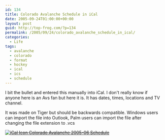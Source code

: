 ```yaml
---
id: 134
title: Colorado Avalanche Schedule in iCal
date: 2005-09-24T01:00:00+00:00
layout: post
guid: http://top-frog.com/?p=134
permalink: /2005/09/24/colorado_avalanche_schedule_in_ical/
categories:
  - Life
tags:
  - avalanche
  - colorado
  - format
  - hockey
  - ical
  - ics
  - schedule
---
```

I bit the bullet and entered this manually into iCal. I don't really know if anyone here is an Avs fan but here it is. It has dates, times, locations and TV channel.

It was made on Tiger but should be backwards compatible. Windows users can import the file into Outlook, Palm users can import the file after changing the file extension to .vcs

~~[ ![iCal Icon](https://top-frog.com/images/articles/ical.gif) Colorado Avalanche 2005-06 Schedule](/files/ical/ColoradoAvalanche2005-06.ics)~~
